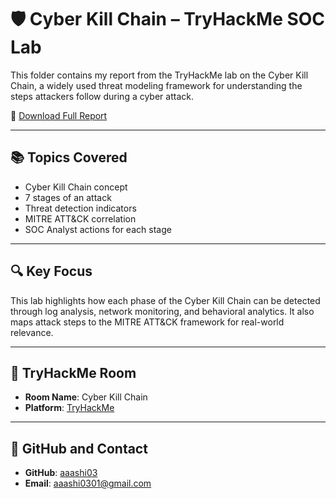 # 🛡️ Cyber Kill Chain – TryHackMe SOC Lab

This folder contains my report from the TryHackMe lab on the Cyber Kill Chain, a widely used threat modeling framework for understanding the steps attackers follow during a cyber attack.

📄 [Download Full Report](Cyber_Kill_Chain_Report_aaashi03.docx)

---

## 📚 Topics Covered

- Cyber Kill Chain concept
- 7 stages of an attack
- Threat detection indicators
- MITRE ATT&CK correlation
- SOC Analyst actions for each stage

---

## 🔍 Key Focus

This lab highlights how each phase of the Cyber Kill Chain can be detected through log analysis, network monitoring, and behavioral analytics. It also maps attack steps to the MITRE ATT&CK framework for real-world relevance.

---

## 📌 TryHackMe Room

- **Room Name**: Cyber Kill Chain  
- **Platform**: [TryHackMe](https://tryhackme.com/p/ashish0301)

---

## 🔗 GitHub and Contact

- **GitHub**: [aaashi03](https://github.com/aaashi03)
- **Email**: aaashi0301@gmail.com
